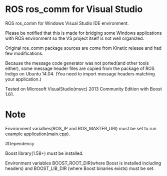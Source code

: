 # ROS ros_comm for Visual Studio

ROS ros_comm for Windows Visual Studio IDE environment. 

Please be notified that this is made for bridging some Windows applications with ROS environment so the VS project itself is not well organized.

Original ros_comm package sources are come from Kinetic release and had few modifications.

Because the message code generator was not ported(and other tools either), some message header files are copied from the package of ROS Indigo on Ubuntu 14.04.
(You need to import message headers matching your application.)

Tested on Microsoft VisualStudio(msvc) 2013 Community Edition with Boost 1.61.

# Note

 Environment varialbes(ROS_IP and ROS_MASTER_URI) must be set to run example application(main.cpp).

#Dependency
 
 Boost library(1.58+) must be installed.
 
 Environment variables BOOST_ROOT_DIR(where Boost is installed including headers) and BOOST_LIB_DIR (where Boost binaries exists) must be set.
